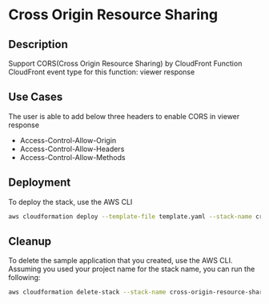 # Cross Origin Resource Sharing 


## Description
Support CORS(Cross Origin Resource Sharing) by CloudFront Function 
CloudFront event type for this function: viewer response

## Use Cases
The user is able to add below three headers to enable CORS in viewer response

- Access-Control-Allow-Origin
- Access-Control-Allow-Headers
- Access-Control-Allow-Methods

## Deployment

To deploy the stack, use the AWS CLI

```bash
aws cloudformation deploy --template-file template.yaml --stack-name cross-origin-resource-sharing 
```


## Cleanup

To delete the sample application that you created, use the AWS CLI. Assuming you used your project name for the stack name, you can run the following:

```bash
aws cloudformation delete-stack --stack-name cross-origin-resource-sharing
```
